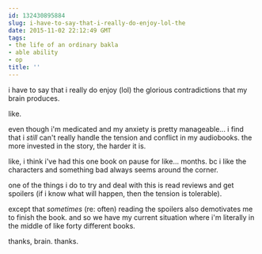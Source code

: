 ```yaml
---
id: 132430895884
slug: i-have-to-say-that-i-really-do-enjoy-lol-the
date: 2015-11-02 22:12:49 GMT
tags:
- the life of an ordinary bakla
- able ability
- op
title: ''
---
```

i have to say that i really do enjoy (lol) the glorious contradictions that my brain produces.

like.

even though i'm medicated and my anxiety is pretty manageable... i find that i *still* can't really handle the tension and conflict in my audiobooks. the more invested in the story, the harder it is.

like, i think i've had this one book on pause for like... months. bc i like the characters and something bad always seems around the corner.

one of the things i do to try and deal with this is read reviews and get spoilers (if i know what will happen, then the tension is tolerable). 

except that *sometimes* (re: often) reading the spoilers also demotivates me to finish the book. and so we have my current situation where i'm literally in the middle of like forty different books.

thanks, brain. thanks.